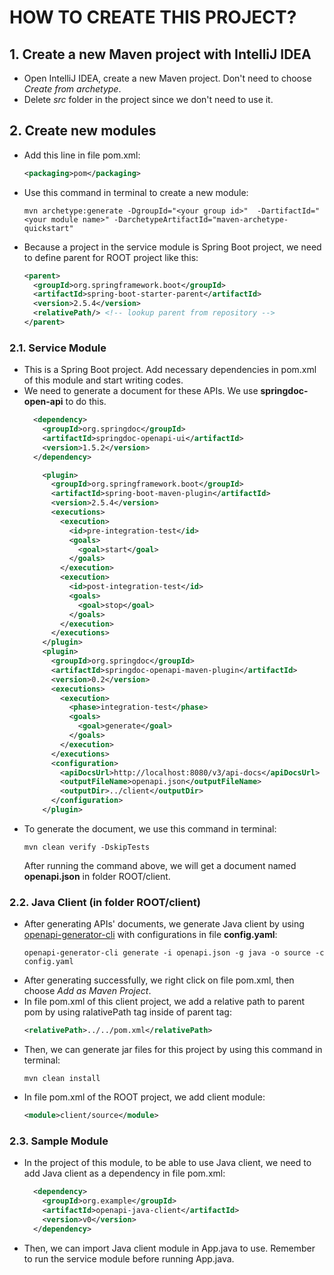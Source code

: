 # HOW TO CREATE THIS PROJECT?

## 1. Create a new Maven project with IntelliJ IDEA

- Open IntelliJ IDEA, create a new Maven project. Don't need to choose _Create from archetype_.
- Delete _src_ folder in the project since we don't need to use it.

## 2. Create new modules

- Add this line in file pom.xml:
  ```xml
  <packaging>pom</packaging>
  ```
- Use this command in terminal to create a new module:
  ```shell
  mvn archetype:generate -DgroupId="<your group id>"  -DartifactId="<your module name>" -DarchetypeArtifactId="maven-archetype-quickstart"
  ```
- Because a project in the service module is Spring Boot project, we need to define parent for ROOT project like this:
  ```xml
  <parent>
    <groupId>org.springframework.boot</groupId>
    <artifactId>spring-boot-starter-parent</artifactId>
    <version>2.5.4</version>
    <relativePath/> <!-- lookup parent from repository -->
  </parent>
  ```

### 2.1. Service Module

- This is a Spring Boot project. Add necessary dependencies in pom.xml of this module and start writing codes.
- We need to generate a document for these APIs. We use **springdoc-open-api** to do this.
  ```xml
    <dependency>
      <groupId>org.springdoc</groupId>
      <artifactId>springdoc-openapi-ui</artifactId>
      <version>1.5.2</version>
    </dependency>
  ```
  ```xml
      <plugin>
        <groupId>org.springframework.boot</groupId>
        <artifactId>spring-boot-maven-plugin</artifactId>
        <version>2.5.4</version>
        <executions>
          <execution>
            <id>pre-integration-test</id>
            <goals>
              <goal>start</goal>
            </goals>
          </execution>
          <execution>
            <id>post-integration-test</id>
            <goals>
              <goal>stop</goal>
            </goals>
          </execution>
        </executions>
      </plugin>
      <plugin>
        <groupId>org.springdoc</groupId>
        <artifactId>springdoc-openapi-maven-plugin</artifactId>
        <version>0.2</version>
        <executions>
          <execution>
            <phase>integration-test</phase>
            <goals>
              <goal>generate</goal>
            </goals>
          </execution>
        </executions>
        <configuration>
          <apiDocsUrl>http://localhost:8080/v3/api-docs</apiDocsUrl>
          <outputFileName>openapi.json</outputFileName>
          <outputDir>../client</outputDir>
        </configuration>
      </plugin>
  ```
- To generate the document, we use this command in terminal:
  ```shell
  mvn clean verify -DskipTests
  ```
  After running the command above, we will get a document named **openapi.json** in folder ROOT/client.

### 2.2. Java Client (in folder ROOT/client)

- After generating APIs' documents, we generate Java client by using [openapi-generator-cli](https://openapi-generator.tech/docs/usage/#generate) with configurations in file **config.yaml**:
  ```shell
  openapi-generator-cli generate -i openapi.json -g java -o source -c config.yaml
  ```
- After generating successfully, we right click on file pom.xml, then choose _Add as Maven Project_.
- In file pom.xml of this client project, we add a relative path to parent pom by using ralativePath tag inside of parent tag:
  ```xml
  <relativePath>../../pom.xml</relativePath>
  ```
- Then, we can generate jar files for this project by using this command in terminal:
  ```shell
  mvn clean install
  ```
- In file pom.xml of the ROOT project, we add client module:
  ```xml
  <module>client/source</module>
  ```

### 2.3. Sample Module

- In the project of this module, to be able to use Java client, we need to add Java client as a dependency in file pom.xml:
  ```xml
    <dependency>
      <groupId>org.example</groupId>
      <artifactId>openapi-java-client</artifactId>
      <version>v0</version>
    </dependency>
  ```
- Then, we can import Java client module in App.java to use. Remember to run the service module before running App.java.
